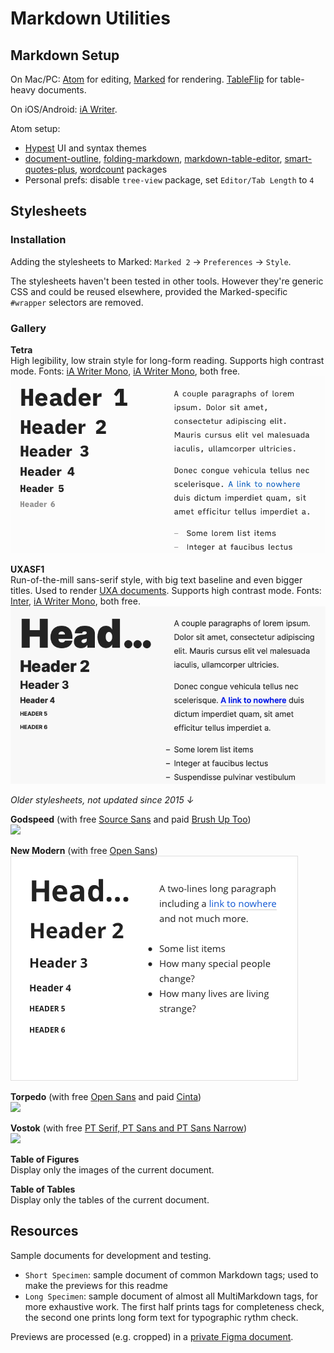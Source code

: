 # Markdown Utilities

## Markdown Setup

On Mac/PC: [Atom](https://atom.io/) for editing, [Marked](https://marked2app.com/) for rendering.
[TableFlip](TableFlip) for table-heavy documents.

On iOS/Android: [iA Writer](https://ia.net/writer).

Atom setup:

- [Hypest](https://hector.me/hypest-atom) UI and syntax themes
- [document-outline](https://atom.io/packages/document-outline), [folding-markdown](https://atom.io/packages/folding-markdown), [markdown-table-editor](https://atom.io/packages/markdown-table-editor), [smart-quotes-plus](https://atom.io/packages/smart-quotes-plus), [wordcount](https://atom.io/packages/wordcount) packages
- Personal prefs: disable `tree-view` package, set `Editor/Tab Length` to `4`

## Stylesheets

### Installation

Adding the stylesheets to Marked: `Marked 2` → `Preferences` → `Style`.

The stylesheets haven't been tested in other tools. However they're generic CSS and could be reused elsewhere, provided the Marked-specific `#wrapper` selectors are removed.

### Gallery

**Tetra**  
High legibility, low strain style for long-form reading. Supports high contrast mode. Fonts: [iA Writer Mono](https://github.com/iaolo/iA-Fonts/tree/master/iA%20Writer%20Mono), [iA Writer Mono](https://github.com/iaolo/iA-Fonts/tree/master/iA%20Writer%20Quattro), both free.
![](previews/tetra.png)

**UXASF1**  
Run-of-the-mill sans-serif style, with big text baseline and even bigger titles. Used to render [UXA documents](https://github.com/nWODT-Cobalt/uxa). Supports high contrast mode. Fonts: [Inter](https://rsms.me/inter/), [iA Writer Mono](https://github.com/iaolo/iA-Fonts/tree/master/iA%20Writer%20Mono), both free.  
![](previews/uxasf1.png)

*Older stylesheets, not updated since 2015 ↓*

**Godspeed** (with free [Source Sans](https://fonts.google.com/specimen/Source+Sans+Pro) and paid [Brush Up Too](https://www.myfonts.com/fonts/pintassilgo/brush-up/too/))  
![](previews/godspeed.png)

**New Modern** (with free [Open Sans](https://fonts.google.com/specimen/Open+Sans))  
![](previews/new-modern.png)

**Torpedo** (with free [Open Sans](https://fonts.google.com/specimen/Open+Sans) and paid [Cinta](https://www.myfonts.com/fonts/tipo-pepel/cinta/))  
![](previews/torpedo.png)

**Vostok** (with free [PT Serif, PT Sans and PT Sans Narrow](https://company.paratype.com/pt-sans-pt-serif))  
![](previews/vostok.png)

**Table of Figures**  
Display only the images of the current document.

**Table of Tables**  
Display only the tables of the current document.

## Resources

Sample documents for development and testing.

- `Short Specimen`: sample document of common Markdown tags; used to make the previews for this readme
- `Long Specimen`: sample document of almost all MultiMarkdown tags, for more exhaustive work. The first half prints tags for completeness check, the second one prints long form text for typographic rythm check.

Previews are processed (e.g. cropped) in a [private Figma document](https://www.figma.com/file/lLZWGpxAc71dB5p8mI8Lkn/Markdown-Utilities).
